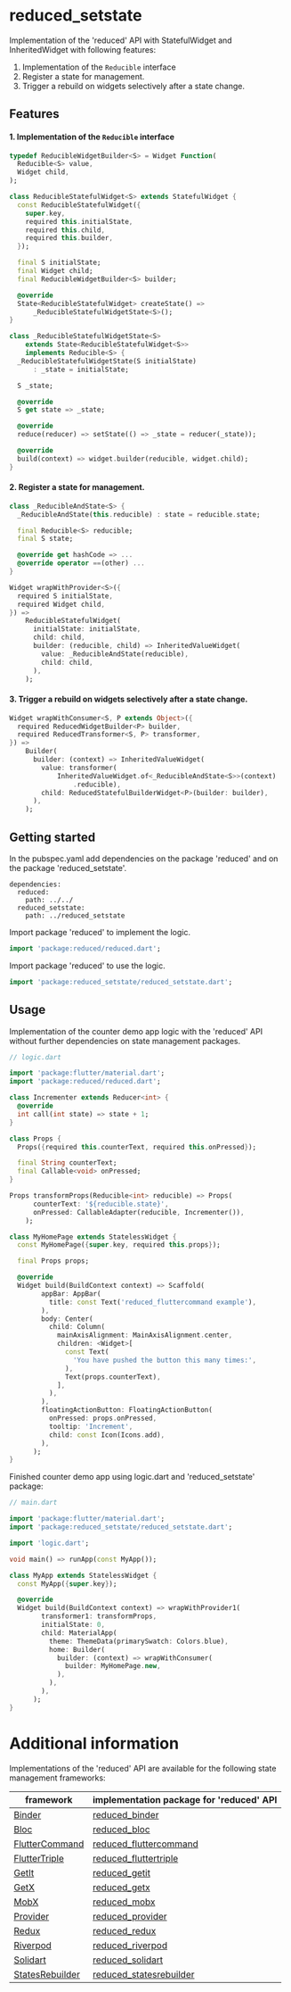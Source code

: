 # reduced_setstate

Implementation of the 'reduced' API with StatefulWidget and InheritedWidget with following features:

1. Implementation of the ```Reducible``` interface 
2. Register a state for management.
3. Trigger a rebuild on widgets selectively after a state change.

## Features

#### 1. Implementation of the ```Reducible``` interface 

```dart
typedef ReducibleWidgetBuilder<S> = Widget Function(
  Reducible<S> value,
  Widget child,
);
```

```dart
class ReducibleStatefulWidget<S> extends StatefulWidget {
  const ReducibleStatefulWidget({
    super.key,
    required this.initialState,
    required this.child,
    required this.builder,
  });

  final S initialState;
  final Widget child;
  final ReducibleWidgetBuilder<S> builder;

  @override
  State<ReducibleStatefulWidget> createState() =>
      _ReducibleStatefulWidgetState<S>();
}
```

```dart
class _ReducibleStatefulWidgetState<S>
    extends State<ReducibleStatefulWidget<S>>
    implements Reducible<S> {
  _ReducibleStatefulWidgetState(S initialState)
      : _state = initialState;

  S _state;

  @override
  S get state => _state;

  @override
  reduce(reducer) => setState(() => _state = reducer(_state));

  @override
  build(context) => widget.builder(reducible, widget.child);
}
```

#### 2. Register a state for management.

```dart
class _ReducibleAndState<S> {
  _ReducibleAndState(this.reducible) : state = reducible.state;

  final Reducible<S> reducible;
  final S state;

  @override get hashCode => ...
  @override operator ==(other) ...
}
```

```dart
Widget wrapWithProvider<S>({
  required S initialState,
  required Widget child,
}) =>
    ReducibleStatefulWidget(
      initialState: initialState,
      child: child,
      builder: (reducible, child) => InheritedValueWidget(
        value: _ReducibleAndState(reducible),
        child: child,
      ),
    );
```

#### 3. Trigger a rebuild on widgets selectively after a state change.

```dart
Widget wrapWithConsumer<S, P extends Object>({
  required ReducedWidgetBuilder<P> builder,
  required ReducedTransformer<S, P> transformer,
}) =>
    Builder(
      builder: (context) => InheritedValueWidget(
        value: transformer(
            InheritedValueWidget.of<_ReducibleAndState<S>>(context)
                .reducible),
        child: ReducedStatefulBuilderWidget<P>(builder: builder),
      ),
    );
```

## Getting started

In the pubspec.yaml add dependencies on the package 'reduced' and on the package  'reduced_setstate'.

```
dependencies:
  reduced: 
    path: ../../
  reduced_setstate: 
    path: ../reduced_setstate
```

Import package 'reduced' to implement the logic.

```dart
import 'package:reduced/reduced.dart';
```

Import package 'reduced' to use the logic.

```dart
import 'package:reduced_setstate/reduced_setstate.dart';
```

## Usage

Implementation of the counter demo app logic with the 'reduced' API without further dependencies on state management packages.

```dart
// logic.dart

import 'package:flutter/material.dart';
import 'package:reduced/reduced.dart';

class Incrementer extends Reducer<int> {
  @override
  int call(int state) => state + 1;
}

class Props {
  Props({required this.counterText, required this.onPressed});

  final String counterText;
  final Callable<void> onPressed;
}

Props transformProps(Reducible<int> reducible) => Props(
      counterText: '${reducible.state}',
      onPressed: CallableAdapter(reducible, Incrementer()),
    );

class MyHomePage extends StatelessWidget {
  const MyHomePage({super.key, required this.props});

  final Props props;

  @override
  Widget build(BuildContext context) => Scaffold(
        appBar: AppBar(
          title: const Text('reduced_fluttercommand example'),
        ),
        body: Center(
          child: Column(
            mainAxisAlignment: MainAxisAlignment.center,
            children: <Widget>[
              const Text(
                'You have pushed the button this many times:',
              ),
              Text(props.counterText),
            ],
          ),
        ),
        floatingActionButton: FloatingActionButton(
          onPressed: props.onPressed,
          tooltip: 'Increment',
          child: const Icon(Icons.add),
        ),
      );
}
```

Finished counter demo app using logic.dart and 'reduced_setstate' package:

```dart
// main.dart

import 'package:flutter/material.dart';
import 'package:reduced_setstate/reduced_setstate.dart';

import 'logic.dart';

void main() => runApp(const MyApp());

class MyApp extends StatelessWidget {
  const MyApp({super.key});

  @override
  Widget build(BuildContext context) => wrapWithProvider1(
        transformer1: transformProps,
        initialState: 0,
        child: MaterialApp(
          theme: ThemeData(primarySwatch: Colors.blue),
          home: Builder(
            builder: (context) => wrapWithConsumer(
              builder: MyHomePage.new,
            ),
          ),
        ),
      );
}
```

# Additional information

Implementations of the 'reduced' API are available for the following state management frameworks:

|framework|implementation package for 'reduced' API|
|---|---|
|[Binder](https://pub.dev/packages/binder)|[reduced_binder](https://github.com/partmaster/reduced_binder)|
|[Bloc](https://bloclibrary.dev/#/)|[reduced_bloc](https://github.com/partmaster/reduced_bloc)|
|[FlutterCommand](https://pub.dev/packages/flutter_command)|[reduced_fluttercommand](https://github.com/partmaster/reduced_fluttercommand)|
|[FlutterTriple](https://pub.dev/packages/flutter_triple)|[reduced_fluttertriple](https://github.com/partmaster/reduced_fluttertriple)|
|[GetIt](https://pub.dev/packages/get_it)|[reduced_getit](https://github.com/partmaster/reduced_getit)|
|[GetX](https://pub.dev/packages/get)|[reduced_getx](https://github.com/partmaster/reduced_getx)|
|[MobX](https://pub.dev/packages/mobx)|[reduced_mobx](https://github.com/partmaster/reduced_mobx)|
|[Provider](https://pub.dev/packages/provider)|[reduced_provider](https://github.com/partmaster/reduced_provider)|
|[Redux](https://pub.dev/packages/redux)|[reduced_redux](https://github.com/partmaster/reduced_redux)|
|[Riverpod](https://riverpod.dev/)|[reduced_riverpod](https://github.com/partmaster/reduced_riverpod)|
|[Solidart](https://pub.dev/packages/solidart)|[reduced_solidart](https://github.com/partmaster/reduced_solidart)|
|[StatesRebuilder](https://pub.dev/packages/states_rebuilder)|[reduced_statesrebuilder](https://github.com/partmaster/reduced_statesrebuilder)|
